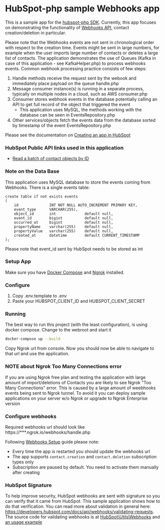 # HubSpot-php sample Webhooks app

This is a sample app for the [hubspot-php SDK](../../../../).
Currently, this app focuses on demonstrating the functionality of [Webhooks API](https://developers.hubspot.com/docs-beta/crm/extensions), contact creation/deletion in particular.

Please note that the Webhooks events are not sent in chronological order with respect to the creation time. Events might be sent in large numbers, for example when the user imports large number of contacts or deletes a large list of contacts.
The application demonstrates the use of Queues (Kafka in case of this application - see KafkaHelper.php) to process webhooks events.
Common webhook processing practice consists of few steps:
1. Handle methods receive the request sent by the webook and immediately place payload on the queue handle.php
2. Message consumer instance(s) is running in a separate process, typically on multiple nodes in a cloud, such as AWS сonsumer.php
3. Consumer stores webhook events in the database potentially calling an API to get full record of the object that triggered the event
   - This application uses MySQL, the methods working with the database can be seen in EventsRepository.php
4. Other services/objects fetch the events data from the database sorted by timestamp of the event EventsRepository.php

Please see the documentation on [Creating an app in HubSpot](https://developers.hubspot.com/docs-beta/creating-an-app)

### HubSpot Public API links used in this application

  - [Read a batch of contact objects by ID](https://developers.hubspot.com/docs-beta/crm/contacts)
### Note on the Data Base
This application uses MySQL database to store the events coming from Webhooks. There is a single events table:
```
create table if not exists events
(
    id              INT NOT NULL AUTO_INCREMENT PRIMARY KEY,
    event_type      VARCHAR(255),
    object_id       int             default null,
    event_id        bigint          default null,
    occurred_at     bigint          default null,
    propertyName    varchar(255)    default null,
    propertyValue   varchar(255)    default null,
    created_at      datetime        default CURRENT_TIMESTAMP
);
```
Please note that event_id sent by HubSpot needs to be stored as int

### Setup App

Make sure you have [Docker Compose](https://docs.docker.com/compose/) and [Ngrok](https://ngrok.com/) installed.

### Configure

1. Copy .env.template to .env
2. Paste your HUBSPOT_CLIENT_ID and HUBSPOT_CLIENT_SECRET

### Running

The best way to run this project (with the least configuration), is using docker compose.  Change to the webroot and start it

```bash
docker-compose up --build
```

Copy Ngrok url from console. Now you should now be able to navigate to that url and use the application.

### NOTE about Ngrok Too Many Connections error

If you are using Ngrok free plan and testing the application with large amount of import/deletions of Contacts you are likely to see Ngrok "Too Many Connections" error.
This is caused by a large amount of weebhooks events being sent to Ngrok tunnel. To avoid it you can deploy sample applications on your server w/o Ngrok or upgrade to Ngrok Enterprise version

### Configure webhooks

Required webhooks url should look like https://***.ngrok.io/webhooks/handle.php

Following [Webhooks Setup](https://developers.hubspot.com/docs/methods/webhooks/webhooks-overview) guide please note:
- Every time the app is restarted you should update the webhooks url
- The app supports `contact.creation` and `contact.deletion` subscription types only
- Subscription are paused by default. You need to activate them manually after creating

### HubSpot Signature
To help improve security, HubSpot webhooks are sent with signature so you can verify that it came from HubSpot. This sample application shows how to do that verification. You can read more about validation in general here: https://developers.hubspot.com/docs/api/webhooks/validating-requests.
The source code for validating webhooks is at [HubSpot\Utils\Webhooks](../../lib/Utils/Webhooks.php) and [an usage example](./src/actions/webhooks/handle.php)